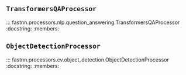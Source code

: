 ## `TransformersQAProcessor`

::: fastnn.processors.nlp.question_answering.TransformersQAProcessor
    :docstring:
    :members:

## `ObjectDetectionProcessor`

::: fastnn.processors.cv.object_detection.ObjectDetectionProcessor
    :docstring:
    :members: